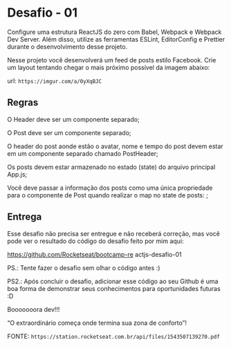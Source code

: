 # Desafio - 01

Configure uma estrutura ReactJS do zero com Babel, Webpack e Webpack Dev Server. Além disso, utilize as ferramentas ESLint, EditorConfig e Prettier durante o desenvolvimento desse projeto.

Nesse projeto você desenvolverá um feed de posts estilo Facebook. Crie um layout tentando
chegar o mais próximo possível da imagem abaixo:

<blockquote class="imgur-embed-pub" lang="en" data-id="a/0yXqBJC"><a href="//imgur.com/0yXqBJC"></a></blockquote><script async src="//s.imgur.com/min/embed.js" charset="utf-8"></script>

url: `https://imgur.com/a/0yXqBJC`

## Regras

O Header deve ser um componente separado;

O Post deve ser um componente separado;

O header do post aonde estão o avatar, nome e tempo do post devem estar em um
componente separado chamado PostHeader;

Os posts devem estar armazenado no estado (state) do arquivo principal App.js;

Você deve passar a informação dos posts como uma única propriedade para o
componente de Post quando realizar o map no state de posts: ;

## Entrega

Esse desafio não precisa ser entregue e não receberá correção, mas você pode ver o resultado do código do desafio feito por mim aqui:

https://github.com/Rocketseat/bootcamp-re
actjs-desafio-01

PS.: Tente fazer o desafio sem olhar o código antes :)

PS2.: Após concluir o desafio, adicionar esse código ao seu Github é uma boa forma de demonstrar seus conhecimentos para oportunidades futuras :D

Booooooora dev!!!

“O extraordinário começa onde termina sua zona de conforto”!

FONTE: `https://station.rocketseat.com.br/api/files/1543507139270.pdf`
